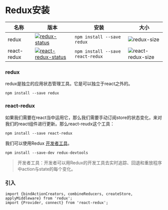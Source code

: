 # Redux安装


| 名称 |  版本 |安装 | 大小  |
|-----|-----|------|------|
| redux| [![redux-status]][redux-package] |  `npm install --save redux` | ![redux-size] |
| react-redux| [![react-redux-status]][react-redux-package] |  `npm install --save react-redux` | ![react-redux-size] |

[redux-status]: https://img.shields.io/npm/v/redux.svg
[redux-package]: https://npmjs.com/package/redux
[redux-size]: https://packagephobia.now.sh/badge?p=redux

[react-redux-status]: https://img.shields.io/npm/v/react-redux.svg
[react-redux-package]: https://npmjs.com/package/react-redux
[react-redux-size]: https://packagephobia.now.sh/badge?p=react-redux
### redux
redux是独立的应用状态管理工具。它是可以独立于react之外的。
```
npm install --save redux
```
### react-redux
如果我们需要在react当中运用它，那么我们需要手动订阅store的状态变化，来对我们的react组件进行更新。那么react-reudx这个工具：
```
npm install --save react-redux
```

我们可以使用Redux <a href="https://github.com/gaearon/redux-devtools" target="\__blank">开发者工具</a>。


```
npm install --save-dev redux-devtools
```
> 开发者工具：开发者可以用Redux的开发工具去实时追踪、回退和重放程序中action与state的每个变化。

### 引入
```
import {bindActionCreators, combineReducers, createStore, applyMiddleware} from 'redux';
import {Provider, connect} from 'react-redux';
```
